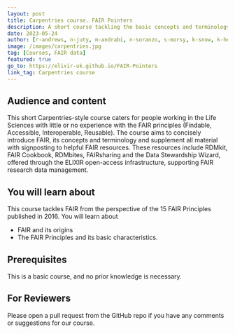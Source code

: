 ```yaml
---
layout: post
title: Carpentries course. FAIR Pointers
description: A short course tackling the basic concepts and terminology of FAIR data
date: 2023-05-24
author: [r-andrews, n-juty, m-andrabi, n-soranzo, s-morsy, k-snow, k-hens, p-rocca, l-cooper, x-perez, a-mason, b-franicevic, s-lawson, k-poterlowicz, k-kamieniecka]
image: /images/carpentries.jpg
tag: [Courses, FAIR data]
featured: true
go_to: https://elixir-uk.github.io/FAIR-Pointers 
link_tag: Carpentries course
---
```


## Audience and content

This short Carpentries-style course caters for people working in the Life Sciences with little or no experience with the FAIR principles (Findable, Accessible, Interoperable, Reusable). The course aims to concisely introduce FAIR, its concepts and terminology and supplement all material with signposting to helpful FAIR resources. These resources include RDMkit, FAIR Cookbook, RDMbites, FAIRsharing and the Data Stewardship Wizard, offered through the ELIXIR open-access infrastructure, supporting FAIR research data management.

## You will learn about
This course tackles FAIR from the perspective of the 15 FAIR Principles published in 2016. You will learn about
* FAIR and its origins
* The FAIR Principles and its basic characteristics.

## Prerequisites
This is a basic course, and no prior knowledge is necessary.

## For Reviewers
Please open a pull request from the GitHub repo if you have any comments or suggestions for our course.
